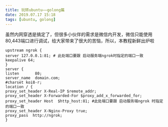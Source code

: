 ```yaml
---
title: 玩转ubuntu——golong篇
date: 2019.07.17 15:18
tags: [ubuntu, golong]
---
```

虽然内网穿透是搞定了，但很多小伙伴的需求是微信内开发，微信只能使用80,443端口进行调试，给大家带来了很大的苦恼，所以，本教程新鲜出炉啦
```
upstream ngrok {
server 127.0.0.1:81; # 此处端口要跟 启动服务端ngrok时指定的端口一致
keepalive 64;
}
server {
listen       80;
server_name  domain.com;
#charset koi8-r;
location / {
proxy_set_header X-Real-IP $remote_addr;
proxy_set_header X-Forwarded-For $proxy_add_x_forwarded_for;
proxy_set_header Host  $http_host:81; #此处端口要跟 启动服务端ngrok 时指定的端口一致
proxy_set_header X-Nginx-Proxy true;
proxy_pass  http://ngrok;
}
```
